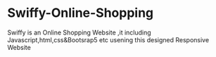 # Swiffy-Online-Shopping
Swiffy is an Online Shopping Website ,it including Javascript,html,css&amp;Bootsrap5 etc usening this designed Responsive Website 
